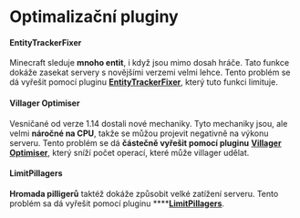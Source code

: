 # Optimalizační pluginy

#### EntityTrackerFixer

Minecraft sleduje **mnoho entit**, i když jsou mimo dosah hráče. Tato funkce dokáže zasekat servery s novějšími verzemi velmi lehce. Tento problém se dá vyřešit pomocí pluginu [**EntityTrackerFixer**](https://www.spigotmc.org/resources/entitytrackerfixer-fix-1-14-4-1-16-2-entitytick-lag.70902/), který tuto funkci limituje.

#### Villager Optimiser

Vesničané od verze 1.14 dostali nové mechaniky. Tyto mechaniky jsou, ale velmi **náročné na CPU**, takže se můžou projevit negativně na výkonu serveru. Tento problém se dá **částečně vyřešit pomocí pluginu** [**Villager Optimiser**](https://www.spigotmc.org/resources/villager-optimiser-1-14-2-1-16-5.68517/), který sníží počet operací, které může villager udělat.

#### LimitPillagers

**Hromada pilligerů** taktéž dokáže způsobit velké zatížení serveru. Tento problém sa dá vyřešit pomocí pluginu ****[**LimitPillagers**](https://www.spigotmc.org/resources/limitpillagers-fix-outpost-spawns-and-more.69733/).

